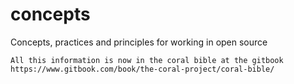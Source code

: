 # concepts
Concepts, practices and principles for working in open source


``` All this information is now in the coral bible at the gitbook https://www.gitbook.com/book/the-coral-project/coral-bible/ ```
